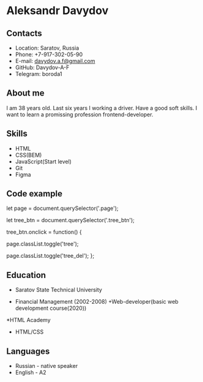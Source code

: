 # Aleksandr Davydov

## Contacts
* Location: Saratov, Russia
* Phone: +7-917-302-05-90
* E-mail: davydov.a.f@gmail.com
* GitHub: Davydov-A-F
* Telegram: boroda1

## About me
I am 38 years old. Last six years I working a driver. Have a good soft skills. I want to learn a promissing profession  frontend-developer.

## Skills
* HTML
* CSS(BEM)
* JavaScript(Start level)
* Git
* Figma

## Code example

let page = document.querySelector('.page');

let tree_btn = document.querySelector('.tree_btn');


tree_btn.onclick = function() {

  page.classList.toggle('tree');
  
  page.classList.toggle('tree_del');
};

## Education
* Saratov State Technical University 
+ Financial Management (2002-2008)
+Web-developer(basic web development course(2020))

*HTML Academy
+ HTML/CSS

## Languages
* Russian - native speaker
* English - A2
